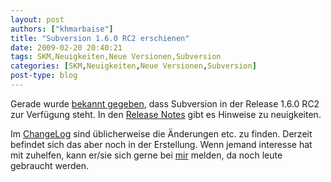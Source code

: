 ```yaml
---
layout: post
authors: ["khmarbaise"]
title: "Subversion 1.6.0 RC2 erschienen"
date: 2009-02-20 20:40:21
tags: SKM,Neuigkeiten,Neue Versionen,Subversion
categories: [SKM,Neuigkeiten,Neue Versionen,Subversion]
post-type: blog
---
```

Gerade wurde [bekannt gegeben](http://subversion.tigris.org/ds/viewMessage.do?dsForumId=445&dsMessageId=1200068 ), dass Subversion in der Release 1.6.0 RC2 
zur Verfügung steht. In den [Release Notes](http://subversion.tigris.org/svn_1.6_releasenotes.html ) gibt es Hinweise zu neuigkeiten.

Im [ChangeLog](http://svn.collab.net/repos/svn/tags/1.6.0-rc2/CHANGES) sind üblicherweise die Änderungen etc. zu finden. 
Derzeit befindet sich das aber noch in der Erstellung.  Wenn jemand interesse hat mit zuhelfen, kann er/sie sich gerne bei 
[mir](mailto:volunteers@soebes.de) melden, da noch leute gebraucht werden.
